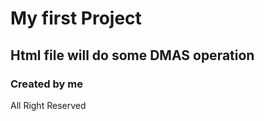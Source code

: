 # My first Project

## Html file will do some DMAS operation

### Created by me

All Right Reserved
